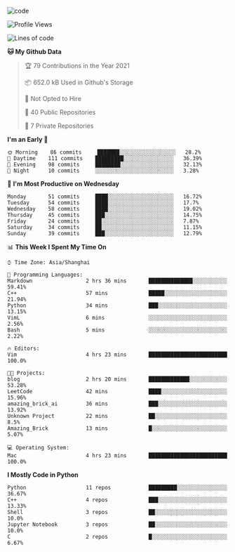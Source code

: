 
<!--
**liuyaanng/liuyaanng** is a ✨ _special_ ✨ repository because its `README.md` (this file) appears on your GitHub profile.

Here are some ideas to get you started:

- 🔭 I’m currently working on ...
- 🌱 I’m currently learning ...
- 👯 I’m looking to collaborate on ...
- 🤔 I’m looking for help with ...
- 💬 Ask me about ...
- 📫 How to reach me: ...
- 😄 Pronouns: ...
- ⚡ Fun fact: ...
-->


![code](https://cdn.jsdelivr.net/gh/liuyaanng/liuyaanng@1.0/code.gif) 

<!--START_SECTION:waka-->
![Profile Views](http://img.shields.io/badge/Profile%20Views-1-blue)

![Lines of code](https://img.shields.io/badge/From%20Hello%20World%20I%27ve%20Written-5.3%20million%20lines%20of%20code-blue)

**🐱 My Github Data** 

> 🏆 79 Contributions in the Year 2021
 > 
> 📦 652.0 kB Used in Github's Storage 
 > 
> 🚫 Not Opted to Hire
 > 
> 📜 40 Public Repositories 
 > 
> 🔑 7 Private Repositories  
 > 
**I'm an Early 🐤** 

```text
🌞 Morning    86 commits     ███████░░░░░░░░░░░░░░░░░░   28.2% 
🌆 Daytime    111 commits    █████████░░░░░░░░░░░░░░░░   36.39% 
🌃 Evening    98 commits     ████████░░░░░░░░░░░░░░░░░   32.13% 
🌙 Night      10 commits     ░░░░░░░░░░░░░░░░░░░░░░░░░   3.28%

```
📅 **I'm Most Productive on Wednesday** 

```text
Monday       51 commits     ████░░░░░░░░░░░░░░░░░░░░░   16.72% 
Tuesday      54 commits     ████░░░░░░░░░░░░░░░░░░░░░   17.7% 
Wednesday    58 commits     ████░░░░░░░░░░░░░░░░░░░░░   19.02% 
Thursday     45 commits     ███░░░░░░░░░░░░░░░░░░░░░░   14.75% 
Friday       24 commits     ██░░░░░░░░░░░░░░░░░░░░░░░   7.87% 
Saturday     34 commits     ██░░░░░░░░░░░░░░░░░░░░░░░   11.15% 
Sunday       39 commits     ███░░░░░░░░░░░░░░░░░░░░░░   12.79%

```


📊 **This Week I Spent My Time On** 

```text
⌚︎ Time Zone: Asia/Shanghai

💬 Programming Languages: 
Markdown                 2 hrs 36 mins       ██████████████░░░░░░░░░░░   59.41% 
C++                      57 mins             █████░░░░░░░░░░░░░░░░░░░░   21.94% 
Python                   34 mins             ███░░░░░░░░░░░░░░░░░░░░░░   13.15% 
VimL                     6 mins              ░░░░░░░░░░░░░░░░░░░░░░░░░   2.56% 
Bash                     5 mins              ░░░░░░░░░░░░░░░░░░░░░░░░░   2.22%

🔥 Editors: 
Vim                      4 hrs 23 mins       █████████████████████████   100.0%

🐱‍💻 Projects: 
blog                     2 hrs 20 mins       █████████████░░░░░░░░░░░░   53.28% 
LeetCode                 42 mins             ████░░░░░░░░░░░░░░░░░░░░░   15.96% 
amazing_brick_ai         36 mins             ███░░░░░░░░░░░░░░░░░░░░░░   13.92% 
Unknown Project          22 mins             ██░░░░░░░░░░░░░░░░░░░░░░░   8.5% 
Amazing_Brick            13 mins             █░░░░░░░░░░░░░░░░░░░░░░░░   5.07%

💻 Operating System: 
Mac                      4 hrs 23 mins       █████████████████████████   100.0%

```

**I Mostly Code in Python** 

```text
Python                   11 repos            █████████░░░░░░░░░░░░░░░░   36.67% 
C++                      4 repos             ███░░░░░░░░░░░░░░░░░░░░░░   13.33% 
Shell                    3 repos             ██░░░░░░░░░░░░░░░░░░░░░░░   10.0% 
Jupyter Notebook         3 repos             ██░░░░░░░░░░░░░░░░░░░░░░░   10.0% 
C                        2 repos             █░░░░░░░░░░░░░░░░░░░░░░░░   6.67%

```



<!--END_SECTION:waka-->
